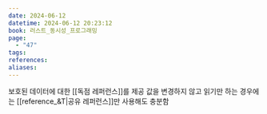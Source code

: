 ```yaml
---
date: 2024-06-12
datetime: 2024-06-12 20:23:12
book: 러스트_동시성_프로그래밍
page:
  - "47"
tags: 
references: 
aliases:
---
```

보호된 데이터에 대한 [[독점 레퍼런스]]를 제공
값을 변경하지 않고 읽기만 하는 경우에는 [[reference_&T|공유 레퍼런스]]만 사용해도 충분함